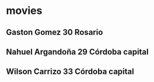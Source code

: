 # movies

## Gaston Gomez 30 Rosario
## Nahuel Argandoña 29 Córdoba capital
## Wilson Carrizo 33 Córdoba capital